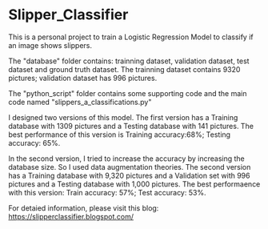 # Slipper_Classifier
This is a personal project to train a Logistic Regression Model to classify if an image shows slippers. 

The "database" folder contains: trainning dataset, validation dataset, test dataset and ground truth dataset. The trainning dataset contains 9320 pictures; validation dataset has 996 pictures. 

The "python_script" folder contains some supporting code and the main code named "slippers_a_classifications.py"

I designed two versions of this model. The first version has a Training database with 1309 pictures and a Testing database with 141 pictures. The best performance of this version is Training accuracy:68%; Testing accuracy: 65%. 

In the second version, I tried to increase the accuracy by increasing the database size. So I used data augmentation theories. The second version has a Training database with 9,320 pictures and a Validation set with 996 pictures and a Testing database with 1,000 pictures. The best performaence with this version: Train accuracy: 57%; Test accuracy: 53%. 


For detaied information, please visit this blog: https://slipperclassifier.blogspot.com/
